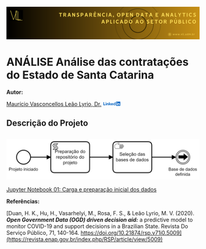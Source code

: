 ![imagem](Images/VLL_Banner.png)

# ANÁLISE Análise das contratações do Estado de Santa Catarina

**Autor:**

[Maurício Vasconcellos Leão Lyrio, Dr.](https://br.linkedin.com/in/maurício-vasconcellos-leão-lyrio-59773220) ![imagem](Images/Linkedin_logo.png)

## Descrição do Projeto

## 


![imagem](Images/Data_analysis_process_1.png)

[Jupyter Notebook 01: Carga e preparação inicial dos dados](Documents/Fornecedores.pdf)


**Referências:**

[Duan, H. K., Hu, H., Vasarhelyi, M., Rosa, F. S., & Leão Lyrio, M. V. (2020). ***Open Government Data (OGD) driven decision aid:*** a predictive model to monitor COVID-19 and support decisions in a Brazilian State. Revista Do Serviço Público, 71, 140-164. https://doi.org/10.21874/rsp.v71i0.5009](https://revista.enap.gov.br/index.php/RSP/article/view/5009)